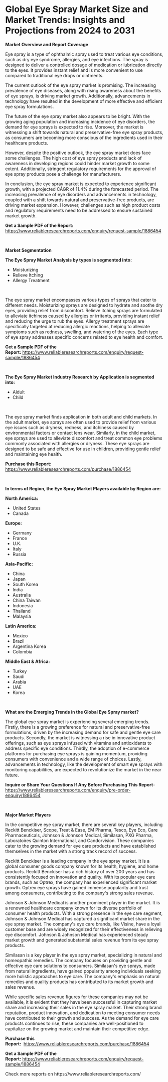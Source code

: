 <p><h1>Global Eye Spray Market Size and Market Trends: Insights and Projections from 2024 to 2031</h1></p><p><strong>Market Overview and Report Coverage</strong></p>
<p><p>Eye spray is a type of ophthalmic spray used to treat various eye conditions, such as dry eye syndrome, allergies, and eye infections. The spray is designed to deliver a controlled dosage of medication or lubrication directly to the eyes. It provides instant relief and is more convenient to use compared to traditional eye drops or ointments.</p><p>The current outlook of the eye spray market is promising. The increasing prevalence of eye diseases, along with rising awareness about the benefits of eye sprays, is driving market growth. Additionally, advancements in technology have resulted in the development of more effective and efficient eye spray formulations.</p><p>The future of the eye spray market also appears to be bright. With the growing aging population and increasing incidence of eye disorders, the demand for eye sprays is expected to rise. Moreover, the market is witnessing a shift towards natural and preservative-free eye spray products, as consumers are becoming more conscious of the ingredients used in their healthcare products.</p><p>However, despite the positive outlook, the eye spray market does face some challenges. The high cost of eye spray products and lack of awareness in developing regions could hinder market growth to some extent. Additionally, stringent regulatory requirements for the approval of eye spray products pose a challenge for manufacturers.</p><p>In conclusion, the eye spray market is expected to experience significant growth, with a projected CAGR of 11.4% during the forecasted period. The increasing prevalence of eye disorders and advancements in technology, coupled with a shift towards natural and preservative-free products, are driving market expansion. However, challenges such as high product costs and regulatory requirements need to be addressed to ensure sustained market growth.</p></p>
<p><strong>Get a Sample PDF of the Report:</strong> <a href="https://www.reliableresearchreports.com/enquiry/request-sample/1886454">https://www.reliableresearchreports.com/enquiry/request-sample/1886454</a></p>
<p>&nbsp;</p>
<p><strong>Market Segmentation</strong></p>
<p><strong>The Eye Spray Market Analysis by types is segmented into:</strong></p>
<p><ul><li>Moisturizing</li><li>Relieve Itching</li><li>Allergy Treatment</li></ul></p>
<p>&nbsp;</p>
<p><p>The eye spray market encompasses various types of sprays that cater to different needs. Moisturizing sprays are designed to hydrate and soothe dry eyes, providing relief from discomfort. Relieve itching sprays are formulated to alleviate itchiness caused by allergies or irritants, providing instant relief and reducing the urge to rub the eyes. Allergy treatment sprays are specifically targeted at reducing allergic reactions, helping to alleviate symptoms such as redness, swelling, and watering of the eyes. Each type of eye spray addresses specific concerns related to eye health and comfort.</p></p>
<p><strong>Get a Sample PDF of the Report:</strong>&nbsp;<a href="https://www.reliableresearchreports.com/enquiry/request-sample/1886454">https://www.reliableresearchreports.com/enquiry/request-sample/1886454</a></p>
<p>&nbsp;</p>
<p><strong>The Eye Spray Market Industry Research by Application is segmented into:</strong></p>
<p><ul><li>Aldult</li><li>Child</li></ul></p>
<p>&nbsp;</p>
<p><p>The eye spray market finds application in both adult and child markets. In the adult market, eye sprays are often used to provide relief from various eye issues such as dryness, redness, and itchiness caused by environmental factors or contact lens wear. Similarly, in the child market, eye sprays are used to alleviate discomfort and treat common eye problems commonly associated with allergies or dryness. These eye sprays are designed to be safe and effective for use in children, providing gentle relief and maintaining eye health.</p></p>
<p><strong>Purchase this Report:</strong>&nbsp; <a href="https://www.reliableresearchreports.com/purchase/1886454">https://www.reliableresearchreports.com/purchase/1886454</a></p>
<p>&nbsp;</p>
<p><strong>In terms of Region, the Eye Spray Market Players available by Region are:</strong></p>
<p>
    <p> <strong> North America: </strong>
        <ul>
            <li>United States</li>
            <li>Canada</li>
        </ul>
        </p> 
    <p> <strong> Europe: </strong>
        <ul>
            <li>Germany</li>
            <li>France</li>
            <li>U.K.</li>
            <li>Italy</li>
            <li>Russia</li>
        </ul>
        </p> 
    <p> <strong> Asia-Pacific: </strong>
        <ul>
            <li>China</li>
            <li>Japan</li>
            <li>South Korea</li>
            <li>India</li>
            <li>Australia</li>
            <li>China Taiwan</li>
            <li>Indonesia</li>
            <li>Thailand</li>
            <li>Malaysia</li>
        </ul>
        </p> 
    <p> <strong> Latin America: </strong>
        <ul>
            <li>Mexico</li>
            <li>Brazil</li>
            <li>Argentina Korea</li>
            <li>Colombia</li>
        </ul>
        </p> 
    <p> <strong> Middle East & Africa: </strong>
        <ul>
            <li>Turkey</li>
            <li>Saudi</li>
            <li>Arabia</li>
            <li>UAE</li>
            <li>Korea</li>
        </ul>
    </p>
    </p>
<p>&nbsp;</p>
<p><strong>What are the Emerging Trends in the Global Eye Spray market?</strong></p>
<p><p>The global eye spray market is experiencing several emerging trends. Firstly, there is a growing preference for natural and preservative-free formulations, driven by the increasing demand for safe and gentle eye care products. Secondly, the market is witnessing a rise in innovative product offerings, such as eye sprays infused with vitamins and antioxidants to address specific eye conditions. Thirdly, the adoption of e-commerce platforms for purchasing eye sprays is gaining momentum, providing consumers with convenience and a wide range of choices. Lastly, advancements in technology, like the development of smart eye sprays with monitoring capabilities, are expected to revolutionize the market in the near future.</p></p>
<p><strong>Inquire or Share Your Questions If Any Before Purchasing This Report</strong>- <a href="https://www.reliableresearchreports.com/enquiry/pre-order-enquiry/1886454">https://www.reliableresearchreports.com/enquiry/pre-order-enquiry/1886454</a></p>
<p>&nbsp;</p>
<p><strong>Major Market Players</strong></p>
<p><p>In the competitive eye spray market, there are several key players, including Reckitt Benckiser, Scope, Treat & Ease, EM Pharma, Tesco, Eye Eco, Care Pharmaceuticals, Johnson & Johnson Medical, Similasan, PXG Pharma, Laboratoires Quinton International, and Candorvision. These companies cater to the growing demand for eye care products and have established themselves in the market with a strong track record of success.</p><p>Reckitt Benckiser is a leading company in the eye spray market. It is a global consumer goods company known for its health, hygiene, and home products. Reckitt Benckiser has a rich history of over 200 years and has consistently focused on innovation and quality. With its popular eye care brands, such as Optrex, the company has experienced significant market growth. Optrex eye sprays have gained immense popularity and trust among consumers, contributing to the company's strong sales revenue.</p><p>Johnson & Johnson Medical is another prominent player in the market. It is a renowned healthcare company known for its diverse portfolio of consumer health products. With a strong presence in the eye care segment, Johnson & Johnson Medical has captured a significant market share in the eye spray market. The company's eye care brands, like Visine, have a loyal customer base and are widely recognized for their effectiveness in relieving eye discomfort. Johnson & Johnson Medical has experienced steady market growth and generated substantial sales revenue from its eye spray products.</p><p>Similasan is a key player in the eye spray market, specializing in natural and homeopathic remedies. The company focuses on providing gentle and effective eye care solutions to consumers. Similasan's eye sprays, made from natural ingredients, have gained popularity among individuals seeking more holistic approaches to eye care. The company's emphasis on natural remedies and quality products has contributed to its market growth and sales revenue.</p><p>While specific sales revenue figures for these companies may not be available, it is evident that they have been successful in capturing market share and increasing their sales in the eye spray market. Their strong brand reputation, product innovation, and dedication to meeting consumer needs have contributed to their growth and success. As the demand for eye care products continues to rise, these companies are well-positioned to capitalize on the growing market and maintain their competitive edge.</p></p>
<p><strong>Purchase this Report:</strong>&nbsp;&nbsp;<a href="https://www.reliableresearchreports.com/purchase/1886454">https://www.reliableresearchreports.com/purchase/1886454</a></p>
<p></p>
<p><strong>Get a Sample PDF of the Report:</strong>&nbsp;<a href="https://www.reliableresearchreports.com/enquiry/request-sample/1886454">https://www.reliableresearchreports.com/enquiry/request-sample/1886454</a></p>
<p>Check more reports on https://www.reliableresearchreports.com/</p>